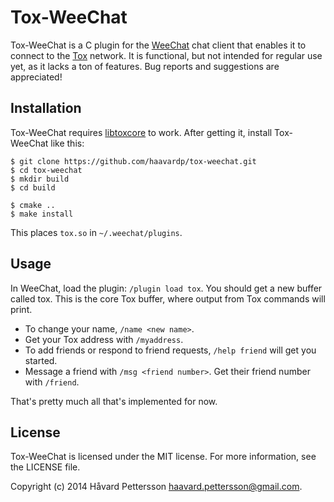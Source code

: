 Tox-WeeChat
===========

Tox-WeeChat is a C plugin for the [WeeChat][1] chat client that enables it to connect to the [Tox][2] network. It is functional, but not intended for regular use yet, as it lacks a ton of features. Bug reports and suggestions are appreciated!

Installation
------------

Tox-WeeChat requires [libtoxcore][3] to work. After getting it, install Tox-WeeChat like this:

    $ git clone https://github.com/haavardp/tox-weechat.git
    $ cd tox-weechat
    $ mkdir build
    $ cd build

    $ cmake ..
    $ make install

This places `tox.so` in `~/.weechat/plugins`.

Usage
-----

In WeeChat, load the plugin: `/plugin load tox`. You should get a new buffer called tox. This is the core Tox buffer, where output from Tox commands will print.

 - To change your name, `/name <new name>`.
 - Get your Tox address with `/myaddress`.
 - To add friends or respond to friend requests, `/help friend` will get you started.
 - Message a friend with `/msg <friend number>`. Get their friend number with `/friend`.

That's pretty much all that's implemented for now.

License
---------

Tox-WeeChat is licensed under the MIT license. For more information, see the LICENSE file.

Copyright (c) 2014 Håvard Pettersson <haavard.pettersson@gmail.com>.

[1]: http://weechat.org
[2]: http://tox.im
[3]: https://github.com/irungentoo/toxcore

